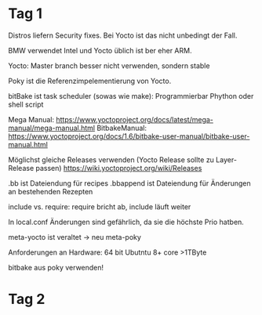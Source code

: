 # Tag 1

Distros liefern Security fixes. Bei Yocto ist das nicht unbedingt der Fall.

BMW verwendet Intel und Yocto üblich ist ber eher ARM.

Yocto: Master branch besser nicht verwenden, sondern stable

Poky ist die Referenzimpelementierung von Yocto.

bitBake ist task scheduler (sowas wie make): Programmierbar Phython oder shell script

Mega Manual: https://www.yoctoproject.org/docs/latest/mega-manual/mega-manual.html
BitbakeManual: https://www.yoctoproject.org/docs/1.6/bitbake-user-manual/bitbake-user-manual.html

Möglichst gleiche Releases verwenden (Yocto Release sollte zu Layer-Release passen)
https://wiki.yoctoproject.org/wiki/Releases

.bb ist Dateiendung für recipes
.bbappend ist Dateiendung für Änderungen an bestehenden Rezepten

include vs. require: require bricht ab, include läuft weiter

In local.conf Änderungen sind gefährlich, da sie die höchste Prio hatben.

meta-yocto ist veraltet -> neu meta-poky

Anforderungen an Hardware:
64 bit Ubutntu 8+ core >1TByte

bitbake aus poky verwenden!

# Tag 2
